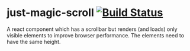 # just-magic-scroll [![Build Status](https://travis-ci.org/justsocialapps/just-magic-scroll.svg?branch=master)](https://travis-ci.org/justsocialapps/just-magic-scroll)
A react component which has a scrollbar but renders (and loads) only visible elements to improve browser performance. The elements need to have the same height.
